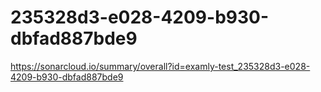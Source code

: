 # 235328d3-e028-4209-b930-dbfad887bde9
https://sonarcloud.io/summary/overall?id=examly-test_235328d3-e028-4209-b930-dbfad887bde9
